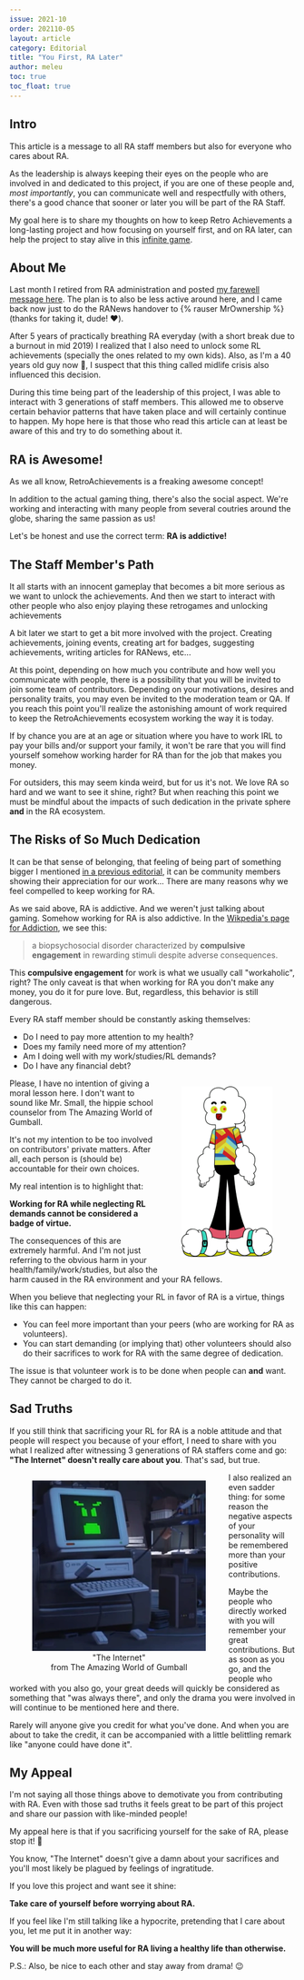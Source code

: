 ```yaml
---
issue: 2021-10
order: 202110-05
layout: article
category: Editorial
title: "You First, RA Later"
author: meleu
toc: true
toc_float: true
---
```


## Intro

This article is a message to all RA staff members but also for everyone who cares about RA.

As the leadership is always keeping their eyes on the people who are involved in and dedicated to this project, if you are one of these people and, *most importantly*, you can communicate well and respectfully with others, there's a good chance that sooner or later you will be part of the RA Staff.

My goal here is to share my thoughts on how to keep Retro Achievements a long-lasting project and how focusing on yourself first, and on RA later, can help the project to stay alive in this [infinite game](/issues/2020-11/editorial).


## About Me

Last month I retired from RA administration and posted [my farewell message here](https://retroachievements.org/viewtopic.php?t=13825). The plan is to also be less active around here, and I came back now just to do the RANews handover to {% rauser MrOwnership %} (thanks for taking it, dude! :heart:).

After 5 years of practically breathing RA everyday (with a short break due to a burnout in mid 2019) I realized that I also need to unlock some RL achievements (specially the ones related to my own kids). Also, as I'm a 40 years old guy now 👴, I suspect that this thing called midlife crisis also influenced this decision.

During this time being part of the leadership of this project, I was able to interact with 3 generations of staff members. This allowed me to observe certain behavior patterns that have taken place and will certainly continue to happen. My hope here is that those who read this article can at least be aware of this and try to do something about it.


## RA is Awesome!

As we all know, RetroAchievements is a freaking awesome concept!

In addition to the actual gaming thing, there's also the social aspect. We're working and interacting with many people from several coutries around the globe, sharing the same passion as us!

Let's be honest and use the correct term: **RA is addictive!**


## The Staff Member's Path

It all starts with an innocent gameplay that becomes a bit more serious as we want to unlock the achievements. And then we start to interact with other people who also enjoy playing these retrogames and unlocking achievements

A bit later we start to get a bit more involved with the project. Creating achievements, joining events, creating art for badges, suggesting achievements, writing articles for RANews, etc...

At this point, depending on how much you contribute and how well you communicate with people, there is a possibility that you will be invited to join some team of contributors. Depending on your motivations, desires and personality traits, you may even be invited to the moderation team or QA. If you reach this point you'll realize the astonishing amount of work required to keep the RetroAchievements ecosystem working the way it is today.

If by chance you are at an age or situation where you have to work IRL to pay your bills and/or support your family, it won't be rare that you will find yourself somehow working harder for RA than for the job that makes you money.

For outsiders, this may seem kinda weird, but for us it's not. We love RA so hard and we want to see it shine, right? But when reaching this point we must be mindful about the impacts of such dedication in the private sphere **and** in the RA ecosystem.


## The Risks of So Much Dedication

It can be that sense of belonging, that feeling of being part of something bigger I mentioned [in a previous editorial](/issues/2021-08/editorial.html#where-it-is-aka-a-love-letter), it can be community members showing their appreciation for our work... There are many reasons why we feel compelled to keep working for RA.

As we said above, RA is addictive. And we weren't just talking about gaming. Somehow working for RA is also addictive. In the [Wikpedia's page for Addiction](https://en.wikipedia.org/wiki/Addiction), we see this:

> a biopsychosocial disorder characterized by **compulsive engagement** in rewarding stimuli despite adverse consequences.

This **compulsive engagement** for work is what we usually call "workaholic", right? The only caveat is that when working for RA you don't make any money, you do it for pure love. But, regardless, this behavior is still dangerous.

Every RA staff member should be constantly asking themselves:

- Do I need to pay more attention to my health?
- Does my family need more of my attention?
- Am I doing well with my work/studies/RL demands?
- Do I have any financial debt?

<figure style="float:right;text-align:center">
<img src="img/mr-small.png">
</figure>

Please, I have no intention of giving a moral lesson here. I don't want to sound like Mr. Small, the hippie school counselor from The Amazing World of Gumball.

It's not my intention to be too involved on contributors' private matters. After all, each person is (should be) accountable for their own choices.

My real intention is to highlight that:

**Working for RA while neglecting RL demands cannot be considered a badge of virtue.**

The consequences of this are extremely harmful. And I'm not just referring to the obvious harm in your health/family/work/studies, but also the harm caused in the RA environment and your RA fellows.

When you believe that neglecting your RL in favor of RA is a virtue, things like this can happen:

- You can feel more important than your peers (who are working for RA as volunteers).
- You can start demanding (or implying that) other volunteers should also do their sacrifices to work for RA with the same degree of dedication.

The issue is that volunteer work is to be done when people can **and** want. They cannot be charged to do it.


## Sad Truths

If you still think that sacrificing your RL for RA is a noble attitude and that people will respect you because of your effort, I need to share with you what I realized after witnessing 3 generations of RA staffers come and go: **"The Internet" doesn't really care about you**.  That's sad, but true.

<figure style="float:left;text-align:center">
<img src="img/the-internet.png">
<figcaption>"The Internet"<br>from The Amazing World of Gumball</figcaption>
</figure>


I also realized an even sadder thing: for some reason the negative aspects of your personality will be remembered more than your positive contributions.

Maybe the people who directly worked with you will remember your great contributions. But as soon as you go, and the people who worked with you also go, your great deeds will quickly be considered as something that "was always there", and only the drama you were involved in will continue to be mentioned here and there.

Rarely will anyone give you credit for what you've done. And when you are about to take the credit, it can be accompanied with a little belittling remark like "anyone could have done it".



## My Appeal

I'm not saying all those things above to demotivate you from contributing with RA. Even with those sad truths it feels great to be part of this project and share our passion with like-minded people!

My appeal here is that if you sacrificing yourself for the sake of RA, please stop it! :pray:

You know, "The Internet" doesn't give a damn about your sacrifices and you'll most likely be plagued by feelings of ingratitude.

If you love this project and want see it shine:

**Take care of yourself before worrying about RA.**

If you feel like I'm still talking like a hypocrite, pretending that I care about you, let me put it in another way:

**You will be much more useful for RA living a healthy life than otherwise.**


P.S.: Also, be nice to each other and stay away from drama! :wink:

